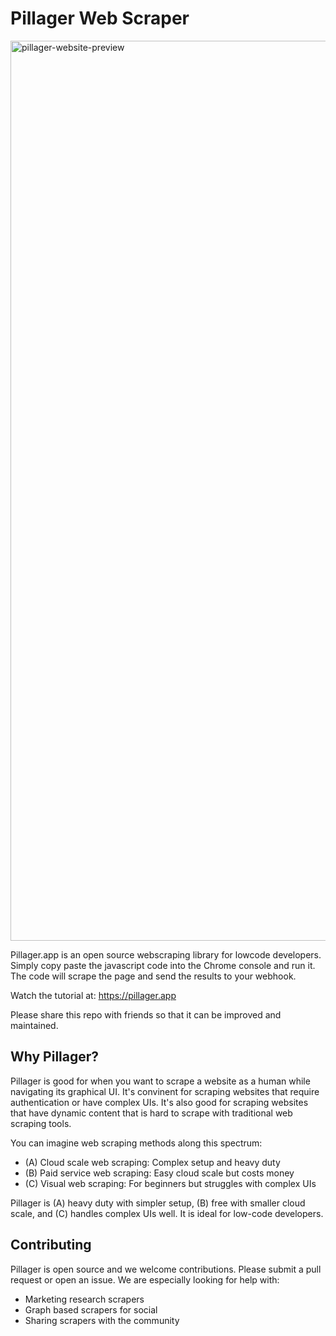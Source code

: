# Pillager Web Scraper

<img width="1440" alt="pillager-website-preview" src="https://github.com/0xterran/pillager-web-scraper/assets/96885027/82903c22-778b-4666-add0-ab000e0ad97d">


Pillager.app is an open source webscraping library for lowcode developers. Simply copy paste the javascript code into the Chrome console and run it. The code will scrape the page and send the results to your webhook.

Watch the tutorial at: https://pillager.app

Please share this repo with friends so that it can be improved and maintained.


## Why Pillager?

Pillager is good for when you want to scrape a website as a human while navigating its graphical UI. It's convinent for scraping websites that require authentication or have complex UIs. It's also good for scraping websites that have dynamic content that is hard to scrape with traditional web scraping tools.

You can imagine web scraping methods along this spectrum:

- (A) Cloud scale web scraping: Complex setup and heavy duty
- (B) Paid service web scraping: Easy cloud scale but costs money
- (C) Visual web scraping: For beginners but struggles with complex UIs

Pillager is (A) heavy duty with simpler setup, (B) free with smaller cloud scale, and (C) handles complex UIs well. It is ideal for low-code developers.

## Contributing

Pillager is open source and we welcome contributions. Please submit a pull request or open an issue. We are especially looking for help with:

- Marketing research scrapers
- Graph based scrapers for social
- Sharing scrapers with the community
